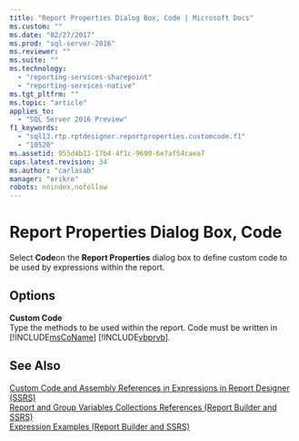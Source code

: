 ```yaml
---
title: "Report Properties Dialog Box, Code | Microsoft Docs"
ms.custom: ""
ms.date: "02/27/2017"
ms.prod: "sql-server-2016"
ms.reviewer: ""
ms.suite: ""
ms.technology: 
  - "reporting-services-sharepoint"
  - "reporting-services-native"
ms.tgt_pltfrm: ""
ms.topic: "article"
applies_to: 
  - "SQL Server 2016 Preview"
f1_keywords: 
  - "sql13.rtp.rptdesigner.reportproperties.customcode.f1"
  - "10520"
ms.assetid: 955d4b11-17b4-4f1c-9690-6e7af54caea7
caps.latest.revision: 34
ms.author: "carlasab"
manager: "erikre"
robots: noindex,nofollow
---
```

# Report Properties Dialog Box, Code
  Select **Code**on the **Report Properties** dialog box to define custom code to be used by expressions within the report.  
  
## Options  
 **Custom Code**  
 Type the methods to be used within the report. Code must be written in [!INCLUDE[msCoName](../a9notintoc/includes/msconame-md.md)] [!INCLUDE[vbprvb](../a9retired/includes/vbprvb-md.md)].  
  
## See Also  
 [Custom Code and Assembly References in Expressions in Report Designer &#40;SSRS&#41;](../reporting-services/report-design/custom-code-and-assembly-references-in-expressions-in-report-designer-ssrs.md)   
 [Report and Group Variables Collections References &#40;Report Builder and SSRS&#41;](../reporting-services/report-design/built-in-collections-report-and-group-variables-references-report-builder.md)   
 [Expression Examples &#40;Report Builder and SSRS&#41;](../reporting-services/report-design/expression-examples-report-builder-and-ssrs.md)  
  
  